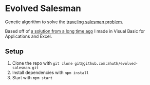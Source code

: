 # Evolved Salesman

Genetic algorithm to solve the [traveling salesman problem](https://en.wikipedia.org/wiki/Travelling_salesman_problem).

Based off of [a solution from a long time ago](https://gist.github.com/ahuth/5900126) I made in Visual Basic for Applications and Excel.

## Setup

1. Clone the repo with `git clone git@github.com:ahuth/evolved-salesman.git`
2. Install dependencies with `npm install`
3. Start with `npm start`

